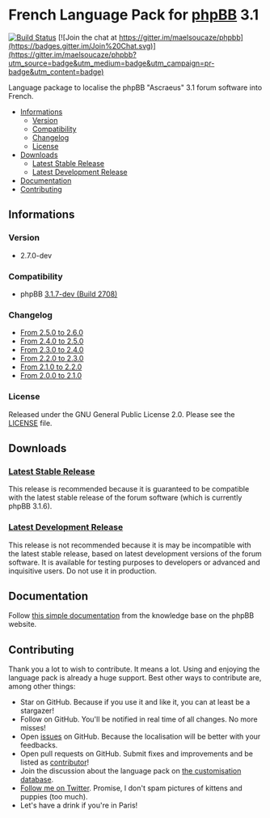 # French Language Pack for [phpBB](https://www.phpbb.com/) 3.1

[![Build Status](https://travis-ci.org/maelsoucaze/phpbb.svg?branch=ascraeus)](https://travis-ci.org/maelsoucaze/phpbb) [![Join the chat at https://gitter.im/maelsoucaze/phpbb](https://badges.gitter.im/Join%20Chat.svg)](https://gitter.im/maelsoucaze/phpbb?utm_source=badge&utm_medium=badge&utm_campaign=pr-badge&utm_content=badge)

Language package to localise the phpBB "Ascraeus" 3.1 forum software into French.

- [Informations](https://github.com/maelsoucaze/phpbb/tree/ascraeus#informations)
  - [Version](https://github.com/maelsoucaze/phpbb/tree/ascraeus#version)
  - [Compatibility](https://github.com/maelsoucaze/phpbb/tree/ascraeus#compatibility)
  - [Changelog](https://github.com/maelsoucaze/phpbb/tree/ascraeus#changelog)
  - [License](https://github.com/maelsoucaze/phpbb/tree/ascraeus#license)
- [Downloads](https://github.com/maelsoucaze/phpbb/tree/ascraeus#downloads)
	- [Latest Stable Release](https://github.com/maelsoucaze/phpbb/tree/ascraeus#latest-stable-release)
	- [Latest Development Release](https://github.com/maelsoucaze/phpbb/tree/ascraeus#latest-development-release)
- [Documentation](https://github.com/maelsoucaze/phpbb/tree/ascraeus#documentation)
- [Contributing](https://github.com/maelsoucaze/phpbb/tree/ascraeus#contributing)

## Informations

### Version

- 2.7.0-dev

### Compatibility

- phpBB [3.1.7-dev (Build 2708)](https://bamboo.phpbb.com/browse/PHPBB3-DEVELOP-2708)

### Changelog

- [From 2.5.0 to 2.6.0](https://github.com/maelsoucaze/phpbb/compare/v2.5.0-build.149...v2.6.0-build.155)
- [From 2.4.0 to 2.5.0](https://github.com/maelsoucaze/phpbb/compare/v2.4.0-build.148...v2.5.0-build.149)
- [From 2.3.0 to 2.4.0](https://github.com/maelsoucaze/phpbb/compare/v2.3.0-build.138...v2.4.0-build.148)
- [From 2.2.0 to 2.3.0](https://github.com/maelsoucaze/phpbb/compare/v2.2.0-build.137...v2.3.0-build.138)
- [From 2.1.0 to 2.2.0](https://github.com/maelsoucaze/phpbb/compare/v2.1.0-build.136...v2.2.0-build.137)
- [From 2.0.0 to 2.1.0](https://github.com/maelsoucaze/phpbb/compare/v2.0.0-build.133...v2.1.0-build.136)

### License

Released under the GNU General Public License 2.0. Please see the [LICENSE](https://github.com/maelsoucaze/phpbb/blob/ascraeus/language/fr/LICENSE) file.

## Downloads

### [Latest Stable Release](https://www.phpbb.com/customise/db/download/119661)

This release is recommended because it is guaranteed to be compatible with the latest stable release of the forum software (which is currently phpBB 3.1.6).

### [Latest Development Release](https://github.com/maelsoucaze/phpbb/archive/ascraeus.zip)

This release is not recommended because it is may be incompatible with the latest stable release, based on latest development versions of the forum software. It is available for testing purposes to developers or advanced and inquisitive users. Do not use it in production.

## Documentation

Follow [this simple documentation](https://www.phpbb.com/support/docs/en/3.0/kb/article/how-to-install-a-language-pack/) from the knowledge base on the phpBB website.

## Contributing

Thank you a lot to wish to contribute. It means a lot. Using and enjoying the language pack is already a huge support. Best other ways to contribute are, among other things:

- Star on GitHub. Because if you use it and like it, you can at least be a stargazer!
- Follow on GitHub. You'll be notified in real time of all changes. No more misses!
- Open [issues](https://github.com/maelsoucaze/phpbb/issues) on GitHub. Because the localisation will be better with your feedbacks.
- Open pull requests on GitHub. Submit fixes and improvements and be listed as [contributor](https://github.com/maelsoucaze/phpbb/graphs/contributors)!
- Join the discussion about the language pack on [the customisation database](https://www.phpbb.com/customise/db/translation/french/support).
- [Follow me on Twitter](https://twitter.com/maelsoucaze). Promise, I don't spam pictures of kittens and puppies (too much).
- Let's have a drink if you're in Paris!

